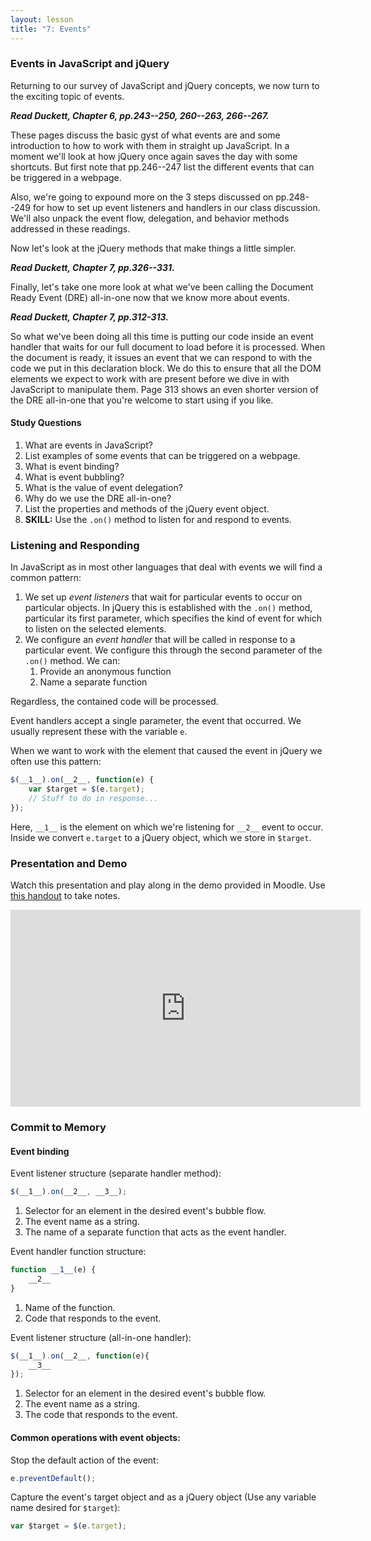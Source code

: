 ```yaml
---
layout: lesson
title: "7: Events"
---
```

### Events in JavaScript and jQuery

Returning to our survey of JavaScript and jQuery concepts, we now turn to the exciting topic of events.

***Read Duckett, Chapter 6, pp.243--250, 260--263, 266--267.***

These pages discuss the basic gyst of what events are and some introduction to how to work with them in straight up JavaScript. In a moment we'll look at how jQuery once again saves the day with some shortcuts. But first note that pp.246--247 list the different events that can be triggered in a webpage.

Also, we're going to expound more on the 3 steps discussed on pp.248--249 for how to set up event listeners and handlers in our class discussion. We'll also unpack the event flow, delegation, and behavior methods addressed in these readings.

Now let's look at the jQuery methods that make things a little simpler.

***Read Duckett, Chapter 7, pp.326--331.***

Finally, let's take one more look at what we've been calling the Document Ready Event (DRE) all-in-one now that we know more about events.

***Read Duckett, Chapter 7, pp.312-313.***

So what we've been doing all this time is putting our code inside an event handler that waits for our full document to load before it is processed. When the document is ready, it issues an event that we can respond to with the code we put in this declaration block. We do this to ensure that all the DOM elements we expect to work with are present before we dive in with JavaScript to manipulate them. Page 313 shows an even shorter version of the DRE all-in-one that you're welcome to start using if you like.

#### Study Questions

1. What are events in JavaScript?
2. List examples of some events that can be triggered on a webpage.
3. What is event binding?
4. What is event bubbling?
5. What is the value of event delegation?
6. Why do we use the DRE all-in-one?
7. List the properties and methods of the jQuery event object.
8. **SKILL:** Use the `.on()` method to listen for and respond to events.

### Listening and Responding

In JavaScript as in most other languages that deal with events we will find a common pattern:

1. We set up *event listeners* that wait for particular events to occur on particular objects. In jQuery this is established with the `.on()` method, particular its first parameter, which specifies the kind of event for which to listen on the selected elements.
2. We configure an *event handler* that will be called in response to a particular event. We configure this through the second parameter of the `.on()` method. We can:
    1. Provide an anonymous function
    2. Name a separate function

Regardless, the contained code will be processed.

Event handlers accept a single parameter, the event that occurred. We usually represent these with the variable `e`.

When we want to work with the element that caused the event in jQuery we often use this pattern:

```js
$(__1__).on(__2__, function(e) {
    var $target = $(e.target);
    // Stuff to do in response...
});
```

Here, `__1__` is the element on which we're listening for `__2__` event to occur. Inside we convert `e.target` to a jQuery object, which we store in `$target`.

### Presentation and Demo

Watch this presentation and play along in the demo provided in Moodle. Use [this handout](/docs/vcd-3650-lesson-7.pdf) to take notes.

<iframe width="560" height="315" src="https://www.youtube.com/embed/4RNrTndQZdw" frameborder="0" allowfullscreen></iframe>

### Commit to Memory

#### Event binding
Event listener structure (separate handler method):

```js
$(__1__).on(__2__, __3__);
```

1. Selector for an element in the desired event's bubble flow.
2. The event name as a string.
3. The name of a separate function that acts as the event handler.

Event handler function structure:

```js
function __1__(e) {
    __2__
}
```

1. Name of the function.
2. Code that responds to the event.

Event listener structure (all-in-one handler):

```js
$(__1__).on(__2__, function(e){
    __3__
});
```

1. Selector for an element in the desired event's bubble flow.
2. The event name as a string.
3. The code that responds to the event.

#### Common operations with event objects:

Stop the default action of the event:

```js
e.preventDefault();
```

Capture the event's target object and as a jQuery object (Use any variable name desired for `$target`):

```js
var $target = $(e.target);
```

